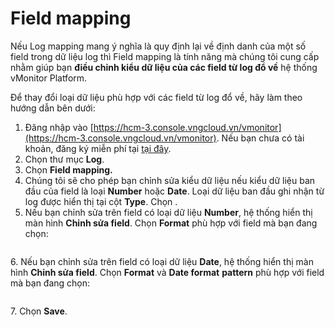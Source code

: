 # Field mapping

Nếu Log mapping mang ý nghĩa là quy định lại về định danh của một số field trong dữ liệu log thì Field mapping là tính năng mà chúng tôi cung cấp nhằm giúp bạn **điều chỉnh kiểu dữ liệu của các field từ log đổ về** hệ thống vMonitor Platform.&#x20;

Để thay đổi loại dữ liệu phù hợp với các field từ log đổ về, hãy làm theo hướng dẫn bên dưới:&#x20;

1. Đăng nhập vào [https://hcm-3.console.vngcloud.vn/vmonitor](https://hcm-3.console.vngcloud.vn/vmonitor). Nếu bạn chưa có tài khoản, đăng ký miễn phí tại [tại đây](https://register.vngcloud.vn/signup).
2. Chọn thư mục **Log**.
3. Chọn **Field mapping.**
4. Chúng tôi sẽ cho phép bạn chỉnh sửa kiểu dữ liệu nếu kiểu dữ liệu ban đầu của field là loại **Number** hoặc **Date**. Loại dữ liệu ban đầu ghi nhận từ log được hiển thị tại cột **Type**. Chọn <img src="https://docs-admin.vngcloud.vn/download/thumbnails/49650644/image2023-4-27_9-37-38.png?version=1&#x26;modificationDate=1682563058000&#x26;api=v2" alt="" data-size="line">.
5. Nếu bạn chỉnh sửa trên field có loại dữ liệu **Number**, hệ thống hiển thị màn hình **Chỉnh sửa field**. Chọn **Format** phù hợp với field mà bạn đang chọn:

<figure><img src="https://docs-admin.vngcloud.vn/download/attachments/49650644/image2023-4-27_9-39-32.png?version=1&#x26;modificationDate=1682563172000&#x26;api=v2" alt=""><figcaption></figcaption></figure>

6\. Nếu bạn chỉnh sửa trên field có loại dữ liệu **Date**, hệ thống hiển thị màn hình **Chỉnh sửa field**. Chọn **Format** và **Date format** **pattern** phù hợp với field mà bạn đang chọn:

<figure><img src="https://docs-admin.vngcloud.vn/download/attachments/49650644/image2023-4-27_9-41-40.png?version=1&#x26;modificationDate=1682563300000&#x26;api=v2" alt=""><figcaption></figcaption></figure>

7\. Chọn **Save**.
